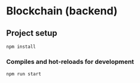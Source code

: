 # Blockchain (backend)

## Project setup

```
npm install
```

### Compiles and hot-reloads for development

```
npm run start
```
